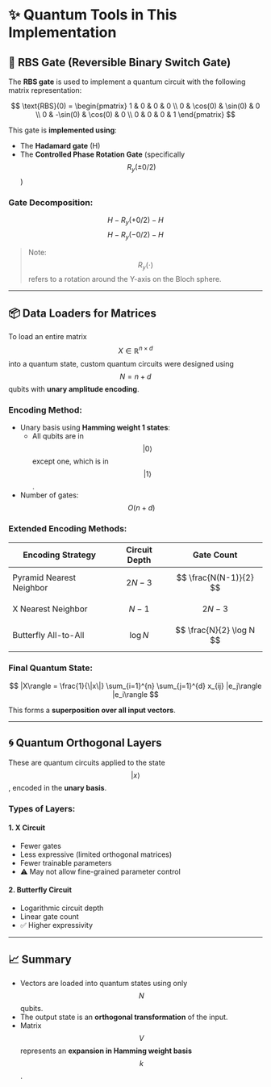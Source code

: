 # ✨ Quantum Tools in This Implementation

## 🔁 RBS Gate (Reversible Binary Switch Gate)

The **RBS gate** is used to implement a quantum circuit with the following matrix representation:

$$
\text{RBS}(0) =
\begin{pmatrix}
1 & 0 & 0 & 0 \\
0 & \cos(0) & \sin(0) & 0 \\
0 & -\sin(0) & \cos(0) & 0 \\
0 & 0 & 0 & 1
\end{pmatrix}
$$

This gate is **implemented using**:
- The **Hadamard gate** (H)
- The **Controlled Phase Rotation Gate** (specifically $$ R_y(\pm 0/2) $$)

### Gate Decomposition:
$$
H - R_y(+0/2) - H
$$
$$
H - R_y(-0/2) - H
$$

> Note: $$ R_y(\cdot) $$ refers to a rotation around the Y-axis on the Bloch sphere.

---

## 📦 Data Loaders for Matrices

To load an entire matrix $$ X \in \mathbb{R}^{n \times d} $$ into a quantum state, custom quantum circuits were designed using $$ N = n + d $$ qubits with **unary amplitude encoding**.

### Encoding Method:
- Unary basis using **Hamming weight 1 states**:
  - All qubits are in $$ |0\rangle $$ except one, which is in $$ |1\rangle $$.
- Number of gates: $$ O(n + d) $$

### Extended Encoding Methods:

| Encoding Strategy                | Circuit Depth | Gate Count             |
|----------------------------------|---------------|------------------------|
| Pyramid Nearest Neighbor         | $$ 2N - 3 $$     | $$ \frac{N(N-1)}{2} $$   |
| X Nearest Neighbor               | $$ N - 1 $$      | $$ 2N - 3 $$             |
| Butterfly All-to-All             | $$ \log N $$     | $$ \frac{N}{2} \log N $$ |

### Final Quantum State:
$$
|X\rangle = \frac{1}{\|x\|} \sum_{i=1}^{n} \sum_{j=1}^{d} x_{ij} |e_j\rangle |e_i\rangle
$$

This forms a **superposition over all input vectors**.

---

## 🌀 Quantum Orthogonal Layers

These are quantum circuits applied to the state $$ |x\rangle $$, encoded in the **unary basis**.

### Types of Layers:

#### 1. **X Circuit**  
- Fewer gates  
- Less expressive (limited orthogonal matrices)  
- Fewer trainable parameters  
- ⚠️ May not allow fine-grained parameter control

#### 2. **Butterfly Circuit**  
- Logarithmic circuit depth  
- Linear gate count  
- ✅ Higher expressivity

---

## 📈 Summary

- Vectors are loaded into quantum states using only $$ N $$ qubits.
- The output state is an **orthogonal transformation** of the input.
- Matrix $$ V $$ represents an **expansion in Hamming weight basis** $$ k $$.
